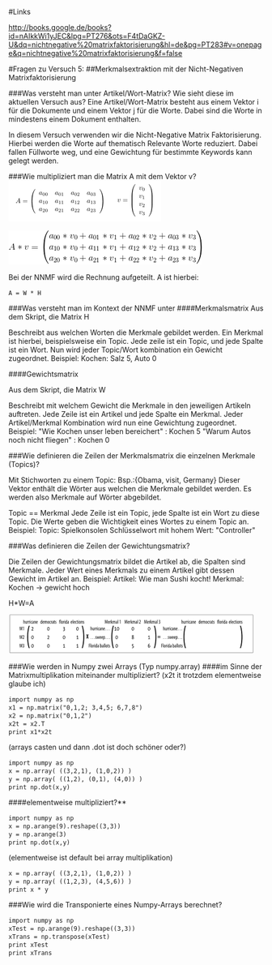 ﻿#Links

http://books.google.de/books?id=nAIkkWi1yJEC&lpg=PT276&ots=F4tDaGKZ-U&dq=nichtnegative%20matrixfaktorisierung&hl=de&pg=PT283#v=onepage&q=nichtnegative%20matrixfaktorisierung&f=false

#Fragen zu Versuch 5: 
##Merkmalsextraktion mit der Nicht-Negativen Matrixfaktorisierung

###Was versteht man unter Artikel/Wort-Matrix? Wie sieht diese im aktuellen Versuch aus?
Eine Artikel/Wort-Matrix besteht aus einem Vektor i für die Dokumente und einem Vektor j für die Worte.
Dabei sind die Worte in mindestens einem Dokument enthalten.

In diesem Versuch verwenden wir die Nicht-Negative Matrix Faktorisierung.
Hierbei werden die Worte auf thematisch Relevante Worte reduziert.
Dabei fallen Füllworte weg, und eine Gewichtung für bestimmte Keywords kann gelegt werden.

###Wie multipliziert man die Matrix A mit dem Vektor v?
![Multiplikation Matrix A mit Vektor v](answers_partial/matrix_multiply.png)

![Ergebnis](answers_partial/multipliziert.gif)

Bei der NNMF wird die Rechnung aufgeteilt.
A ist hierbei:

    A = W * H


###Was versteht man im Kontext der NNMF unter
####Merkmalsmatrix
Aus dem Skript, die Matrix H

Beschreibt aus welchen Worten die Merkmale gebildet werden.
Ein Merkmal ist hierbei, beispielsweise ein Topic. 
Jede zeile ist ein Topic, und jede Spalte ist ein Wort.
Nun wird jeder Topic/Wort kombination ein Gewicht zugeordnet.
Beispiel: Kochen: Salz 5, Auto 0

####Gewichtsmatrix

Aus dem Skript, die Matrix W

Beschreibt mit welchem Gewicht die Merkmale in den jeweiligen Artikeln auftreten.
Jede Zeile ist ein Artikel und jede Spalte ein Merkmal.
Jeder Artikel/Merkmal Kombination wird nun eine Gewichtung zugeordnet.
Beispiel:
"Wie Kochen unser leben bereichert" : Kochen 5
"Warum Autos noch nicht fliegen" : Kochen 0

###Wie definieren die Zeilen der Merkmalsmatrix die einzelnen Merkmale (Topics)?

Mit Stichworten zu einem Topic:
Bsp.:{Obama, visit, Germany}
Dieser Vektor enthält die Wörter aus welchen die Merkmale gebildet werden.
Es werden also Merkmale auf Wörter abgebildet.

Topic == Merkmal
Jede Zeile ist ein Topic, jede Spalte ist ein Wort zu diese Topic.
Die Werte geben die Wichtigkeit eines Wortes zu einem Topic an. 
Beispiel: Topic: Spielkonsolen Schlüsselwort mit hohem Wert: "Controller"

###Was definieren die Zeilen der Gewichtungsmatrix?

Die Zeilen der Gewichtungsmatrix bildet die Artikel ab, die Spalten sind Merkmale.
Jeder Wert eines Merkmals zu einem Artikel gibt dessen Gewicht im Artikel an.
Beispiel: Artikel: Wie man Sushi kocht! Merkmal: Kochen -> gewicht hoch

H*W=A

![Multiplikation von H mit W](answers_partial/WHfactor.png)

###Wie werden in Numpy zwei Arrays (Typ numpy.array)
####im Sinne der Matrixmultiplikation miteinander multipliziert?
(x2t it trotzdem elementweise glaube ich)

    import numpy as np
    x1 = np.matrix("0,1,2; 3,4,5; 6,7,8")
    x2 = np.matrix("0,1,2")
    x2t = x2.T
    print x1*x2t


(arrays casten und dann .dot ist doch schöner oder?)
    
	import numpy as np
    x = np.array( ((3,2,1), (1,0,2)) )
    y = np.array( ((1,2), (0,1), (4,0)) )
    print np.dot(x,y)


####elementweise multipliziert?**

    import numpy as np
    x = np.arange(9).reshape((3,3))
    y = np.arange(3)
    print np.dot(x,y)

(elementweise ist default bei array multiplikation)
    
	x = np.array( ((3,2,1), (1,0,2)) )
    y = np.array( ((1,2,3), (4,5,6)) )
    print x * y

###Wie wird die Transponierte eines Numpy-Arrays berechnet?

    import numpy as np
    xTest = np.arange(9).reshape((3,3))
    xTrans = np.transpose(xTest)
    print xTest
    print xTrans
